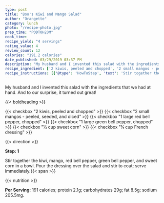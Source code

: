 ```yaml
---
type: post
title: "Boo's Kiwi and Mango Salad"
author: "Orangette"
category: lunch
photo: "/recipe-photo.jpg"
prep_time: "P0DT0H20M"
cook_time: 
recipe_yield: "4 servings"
rating_value: 4
review_count: 12
calories: "191.2 calories"
date_published: 03/29/2019 03:37 PM
description: "My husband and I invented this salad with the ingredients that we had at hand. And to our surprise, it turned out great!"
recipe_ingredient: ['2 kiwis, peeled and chopped', '2 small mangos - peeled, seeded, and diced', '1 large red bell pepper, chopped', '1 large green bell pepper, chopped', '½ cup sweet corn', '¼ cup French dressing']
recipe_instructions: [{'@type': 'HowToStep', 'text': 'Stir together the kiwi, mango, red bell pepper, green bell pepper, and sweet corn in a bowl. Pour the dressing over the salad and stir to coat; serve immediately.\n'}]
---
```


My husband and I invented this salad with the ingredients that we had at hand. And to our surprise, it turned out great! 

{{< boldheading >}}

{{< checkbox "2  kiwis, peeled and chopped" >}}
{{< checkbox "2 small mangos - peeled, seeded, and diced" >}}
{{< checkbox "1 large red bell pepper, chopped" >}}
{{< checkbox "1 large green bell pepper, chopped" >}}
{{< checkbox "½ cup sweet corn" >}}
{{< checkbox "¼ cup French dressing" >}}


{{< direction >}}

**Step: 1**

Stir together the kiwi, mango, red bell pepper, green bell pepper, and sweet corn in a bowl. Pour the dressing over the salad and stir to coat; serve immediately.{{< span >}}

{{< nutrition >}}

**Per Serving:** 191 calories; protein 2.1g; carbohydrates 29g; fat 8.5g; sodium 205.5mg.
